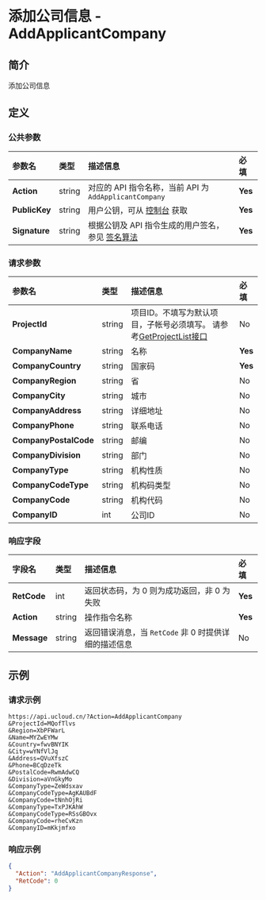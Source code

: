 # 添加公司信息 - AddApplicantCompany

## 简介

添加公司信息









## 定义

### 公共参数

| 参数名 | 类型 | 描述信息 | 必填 |
|:---|:---|:---|:---|
| **Action**     | string  | 对应的 API 指令名称，当前 API 为 `AddApplicantCompany`                        | **Yes** |
| **PublicKey**  | string  | 用户公钥，可从 [控制台](https://console.ucloud.cn/uapi/apikey) 获取                                             | **Yes** |
| **Signature**  | string  | 根据公钥及 API 指令生成的用户签名，参见 [签名算法](api/summary/signature.md)  | **Yes** |

### 请求参数

| 参数名 | 类型 | 描述信息 | 必填 |
|:---|:---|:---|:---|
| **ProjectId** | string | 项目ID。不填写为默认项目，子帐号必须填写。 请参考[GetProjectList接口](https://docs.ucloud.cn/api/summary/get_project_list) |No|
| **CompanyName** | string | 名称 |**Yes**|
| **CompanyCountry** | string | 国家码 |**Yes**|
| **CompanyRegion** | string | 省 |No|
| **CompanyCity** | string | 城市 |No|
| **CompanyAddress** | string | 详细地址 |No|
| **CompanyPhone** | string | 联系电话 |No|
| **CompanyPostalCode** | string | 邮编 |No|
| **CompanyDivision** | string | 部门 |No|
| **CompanyType** | string | 机构性质 |No|
| **CompanyCodeType** | string | 机构码类型 |No|
| **CompanyCode** | string | 机构代码 |No|
| **CompanyID** | int | 公司ID |No|

### 响应字段

| 字段名 | 类型 | 描述信息 | 必填 |
|:---|:---|:---|:---|
| **RetCode** | int | 返回状态码，为 0 则为成功返回，非 0 为失败 |**Yes**|
| **Action** | string | 操作指令名称 |**Yes**|
| **Message** | string | 返回错误消息，当 `RetCode` 非 0 时提供详细的描述信息 |No|




## 示例

### 请求示例
    
```
https://api.ucloud.cn/?Action=AddApplicantCompany
&ProjectId=MQofTlvs
&Region=XbPFWarL
&Name=MYZwEYMw
&Country=fwvBNYIK
&City=wYNfVlJq
&Address=QVuXfszC
&Phone=BCqDzeTk
&PostalCode=RwmAdwCQ
&Division=aVnGkyMo
&CompanyType=ZeWdsxav
&CompanyCodeType=AgKAUBdF
&CompanyCode=tNnhOjRi
&CompanyType=TxPJKAhW
&CompanyCodeType=RSsGBOvx
&CompanyCode=rheCvKzn
&CompanyID=mKkjmfxo
```

### 响应示例
    
```json
{
  "Action": "AddApplicantCompanyResponse",
  "RetCode": 0
}
```





